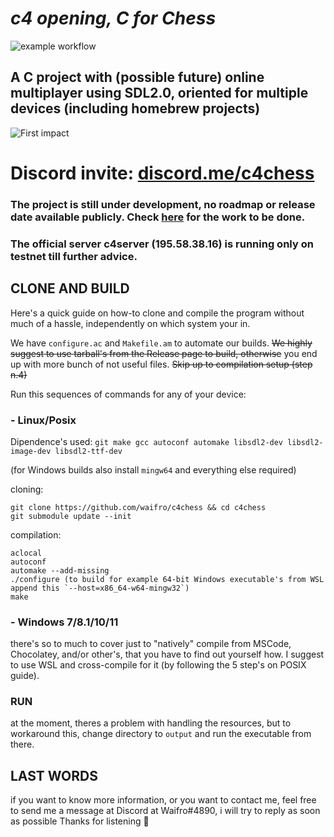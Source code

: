 # *c4 opening, C for Chess*
![example workflow](https://github.com/waifro/c4chess/actions/workflows/c-cpp.yml/badge.svg)

## A C project with (possible future) online multiplayer using SDL2.0, oriented for multiple devices (including homebrew projects)

![First impact](https://i.ibb.co/bm1rD2b/c4chess-banner.jpg)

# Discord invite: [discord.me/c4chess](https://discord.me/c4chess)

### The project is still under development, no roadmap or release date available publicly. Check [here](https://github.com/waifro/c4chess/projects/2) for the work to be done.
### The official server **c4server** (195.58.38.16) is running only on testnet till further advice.

## CLONE AND BUILD

Here's a quick guide on how-to clone and compile the program without much of a hassle, independently on which system your in.

We have `configure.ac` and `Makefile.am` to automate our builds. ~~We highly suggest to use tarball's from the Release page to build, otherwise~~ you end up with more bunch of not useful files. ~~Skip up to compilation setup (step n.4)~~

Run this sequences of commands for any of your device:

### **- Linux/Posix**

Dipendence's used: `git make gcc autoconf automake libsdl2-dev libsdl2-image-dev libsdl2-ttf-dev`

(for Windows builds also install `mingw64` and everything else required)

cloning:
```
git clone https://github.com/waifro/c4chess && cd c4chess
git submodule update --init
```

compilation:
```
aclocal
autoconf
automake --add-missing
./configure (to build for example 64-bit Windows executable's from WSL append this `--host=x86_64-w64-mingw32`)
make
```

### **- Windows 7/8.1/10/11**

there's so to much to cover just to "natively" compile from MSCode, Chocolatey, and/or other's, that you have to find out yourself how.
I suggest to use WSL and cross-compile for it (by following the 5 step's on POSIX guide).

### RUN
at the moment, theres a problem with handling the resources, but to workaround this, change directory to `output` and run the executable from there.

## LAST WORDS
if you want to know more information, or you want to contact me, feel free to send me a message at Discord at Waifro#4890, i will try to reply as soon as possible
Thanks for listening 👋
